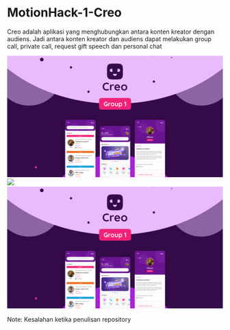 # MotionHack-1-Creo
Creo adalah aplikasi yang menghubungkan antara konten kreator dengan audiens. Jadi antara konten kreator dan audiens dapat melakukan group call, private call, request gift speech dan personal chat

<img src="Slide_1.jpg"/>
<img src="Home.jpg"/>
<img src="Slide_1.jpg"/>

Note: Kesalahan ketika penulisan repository
